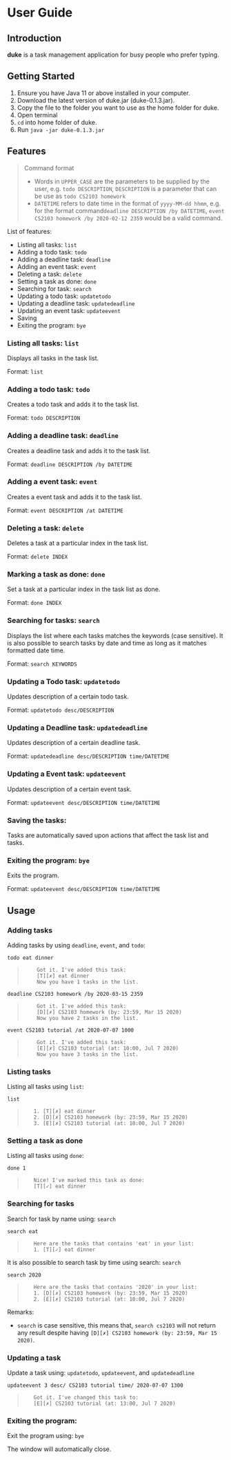# User Guide

## Introduction

**duke** is a task management application for busy people who prefer typing.

## Getting Started

1. Ensure you have Java 11 or above installed in your computer.
2. Download the latest version of duke.jar (duke-0.1.3.jar).
3. Copy the file to the folder you want to use as the home folder for duke.
4. Open terminal
5. `cd` into home folder of duke.
6. Run `java -jar duke-0.1.3.jar`

## Features 

> Command format
> * Words in `UPPER_CASE` are the parameters to be supplied by the user, 
> e.g. `todo DESCRIPTION`, `DESCRIPTION` is a parameter that can be use as 
> `todo CS2103 homework`
> * `DATETIME` refers to date time in the format of `yyyy-MM-dd hhmm`, 
> e.g. for the format command`deadline DESCRIPTION /by DATETIME`, 
> `event CS2103 homework /by 2020-02-12 2359` would be a valid command.

List of features:
* Listing all tasks: `list`
* Adding a todo task: `todo`
* Adding a deadline task: `deadline`
* Adding an event task: `event`
* Deleting a task: `delete`
* Setting a task as done: `done`
* Searching for task: `search`
* Updating a todo task: `updatetodo`
* Updating a deadline task: `updatedeadline`
* Updating an event task: `updateevent`
* Saving
* Exiting the program: `bye`

### Listing all tasks: `list`
Displays all tasks in the task list.

Format: `list`

### Adding a todo task: `todo`
Creates a todo task and adds it to the task list.

Format: `todo DESCRIPTION`

### Adding a deadline task: `deadline`
Creates a deadline task and adds it to the task list.

Format: `deadline DESCRIPTION /by DATETIME`

### Adding a event task: `event`
Creates a event task and adds it to the task list.

Format: `event DESCRIPTION /at DATETIME`

### Deleting a task: `delete`
Deletes a task at a particular index in the task list.

Format: `delete INDEX`

### Marking a task as done: `done`
Set a task at a particular index in the task list as done.

Format: `done INDEX`

### Searching for tasks: `search`
Displays the list where each tasks matches the keywords (case sensitive). 
It is also possible to search tasks by date and time as long as it matches formatted
date time.

Format: `search KEYWORDS`

### Updating a Todo task: `updatetodo`
Updates description of a certain todo task.

Format: `updatetodo desc/DESCRIPTION`

### Updating a Deadline task: `updatedeadline`
Updates description of a certain deadline task.

Format: `updatedeadline desc/DESCRIPTION time/DATETIME`

### Updating a Event task: `updateevent`
Updates description of a certain event task.

Format: `updateevent desc/DESCRIPTION time/DATETIME`

### Saving the tasks: 
Tasks are automatically saved upon actions that affect the task list and tasks.

### Exiting the program: `bye`
Exits the program.

Format: `updateevent desc/DESCRIPTION time/DATETIME`


## Usage

### Adding tasks

Adding tasks by using `deadline`, `event`, and `todo`:

`todo eat dinner`
> ```$xslt
>     Got it. I've added this task:
>     [T][✗] eat dinner
>     Now you have 1 tasks in the list.
>```

`deadline CS2103 homework /by 2020-03-15 2359`
> ```$xslt
>     Got it. I've added this task:
>     [D][✗] CS2103 homework (by: 23:59, Mar 15 2020)
>     Now you have 2 tasks in the list.
>```

`event CS2103 tutorial /at 2020-07-07 1000`
> ```$xslt
>     Got it. I've added this task:
>     [E][✗] CS2103 tutorial (at: 10:00, Jul 7 2020)
>     Now you have 3 tasks in the list.
>```

### Listing tasks
Listing all tasks using `list`:

`list`
> ```$xslt
>    1. [T][✗] eat dinner
>    2. [D][✗] CS2103 homework (by: 23:59, Mar 15 2020)
>    3. [E][✗] CS2103 tutorial (at: 10:00, Jul 7 2020)
> ```

### Setting a task as done
Listing all tasks using `done`:

`done 1`
> ```$xslt
>    Nice! I've marked this task as done:
>    [T][✓] eat dinner
>```

### Searching for tasks 
Search for task by name using: `search`

`search eat`
> ```$xslt
>    Here are the tasks that contains 'eat' in your list:
>    1. [T][✓] eat dinner
>```

It is also possible to search task by time using search: `search`

`search 2020`
> ```$xslt
>    Here are the tasks that contains '2020' in your list:
>    1. [D][✗] CS2103 homework (by: 23:59, Mar 15 2020)
>    2. [E][✗] CS2103 tutorial (at: 10:00, Jul 7 2020)
>```

Remarks: 
 * `search` is case sensitive, this means that, `search cs2103` will not 
return any result despite having `[D][✗] CS2103 homework (by: 23:59, Mar 15 2020)`.

### Updating a task
Update a task using: `updatetodo`, `updateevent`, and `updatedeadline`

`updateevent 3 desc/ CS2103 tutorial time/ 2020-07-07 1300` 
> ```$xslt
>    Got it. I've changed this task to:
>    [E][✗] CS2103 tutorial (at: 13:00, Jul 7 2020)
>```

### Exiting the program:
Exit the program using: `bye`

The window will automatically close.
